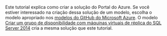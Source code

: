 Este tutorial explica como criar a solução do Portal do Azure. Se você estiver interessado na criação dessa solução de um modelo, escolha o modelo apropriado nos [modelos do GitHub do Microsoft Azure](http://github.com/Azure/azure-quickstart-templates). O modelo [Criar um grupo de disponibilidade com máquinas virtuais de réplica do SQL Server 2014](http://github.com/Azure/azure-quickstart-templates/tree/master/sqlvm-alwayson-cluster) cria a mesma solução que este tutorial. 

